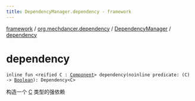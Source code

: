 ```yaml
---
title: DependencyManager.dependency - framework
---
```


[framework](../../index.html) / [org.mechdancer.dependency](../index.html) / [DependencyManager](index.html) / [dependency](./dependency.html)

# dependency

`inline fun <reified C : `[`Component`](../-component/index.html)`> dependency(noinline predicate: (C) -> `[`Boolean`](https://kotlinlang.org/api/latest/jvm/stdlib/kotlin/-boolean/index.html)`): Dependency<C>`

构造一个 [C](dependency.html#C) 类型的强依赖

